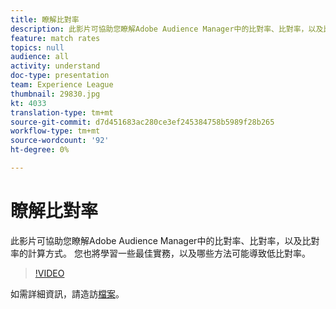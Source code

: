 ```yaml
---
title: 瞭解比對率
description: 此影片可協助您瞭解Adobe Audience Manager中的比對率、比對率，以及比對率的計算方式。 您也將學習一些最佳實務，以及哪些方法可能導致低比對率。
feature: match rates
topics: null
audience: all
activity: understand
doc-type: presentation
team: Experience League
thumbnail: 29830.jpg
kt: 4033
translation-type: tm+mt
source-git-commit: d7d451683ac280ce3ef245384758b5989f28b265
workflow-type: tm+mt
source-wordcount: '92'
ht-degree: 0%

---
```



# 瞭解比對率

此影片可協助您瞭解Adobe Audience Manager中的比對率、比對率，以及比對率的計算方式。 您也將學習一些最佳實務，以及哪些方法可能導致低比對率。

>[!VIDEO](https://video.tv.adobe.com/v/29830/?quality=12)

如需詳細資訊，請造訪[檔案](https://docs.adobe.com/help/en/audience-manager/user-guide/features/addressable-audiences.html)。
